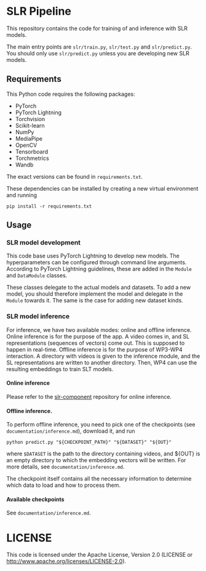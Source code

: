# SLR Pipeline

This repository contains the code for training of and inference with SLR models.

The main entry points are `slr/train.py`, `slr/test.py` and `slr/predict.py`.
You should only use `slr/predict.py` unless you are developing new SLR models.

## Requirements

This Python code requires the following packages:

- PyTorch
- PyTorch Lightning
- Torchvision
- Scikit-learn
- NumPy
- MediaPipe
- OpenCV
- Tensorboard
- Torchmetrics
- Wandb

The exact versions can be found in `requirements.txt`.

These dependencies can be installed by creating a new virtual environment and running

```shell
pip install -r requirements.txt
```

## Usage

### SLR model development

This code base uses PyTorch Lightning to develop new models. The hyperparameters can be configured through command line
arguments. According to PyTorch Lightning guidelines, these are added in the `Module` and `DataModule` classes.

These classes delegate to the actual models and datasets. To add a new model, you should therefore implement the
model and delegate in the `Module` towards it. The same is the case for adding new dataset kinds.

### SLR model inference

For inference, we have two available modes: online and offline inference.
Online inference is for the purpose of the app. A video comes in, and SL representations (sequences of vectors) come
out.
This is supposed to happen in real-time.
Offline inference is for the purpose of WP3-WP4 interaction. A directory with videos is given to the inference module,
and the SL representations are written to another directory. Then, WP4 can use the resulting embeddings to train
SLT models.

#### Online inference

Please refer to
the [slr-component](https://github.com/signon-project/wp3-slr-component/tree/main/web_service/feature_extractor/slr_pipeline)
repository for online inference.

#### Offline inference.

To perform offline inference, you need to pick one of the checkpoints (see `documentation/inference.md`), download it, and run

```shell
python predict.py "${CHECKPOINT_PATH}" "${DATASET}" "${OUT}"
```

where `$DATASET` is the path to the directory containing videos, and ${OUT} is an empty directory to which the embedding
vectors will be written. For more details, see `documentation/inference.md`.

The checkpoint itself contains all the necessary information to determine which data to load and how to process them.

#### Available checkpoints

See `documentation/inference.md`.

# LICENSE

This code is licensed under the Apache License, Version 2.0 (LICENSE or http://www.apache.org/licenses/LICENSE-2.0).

